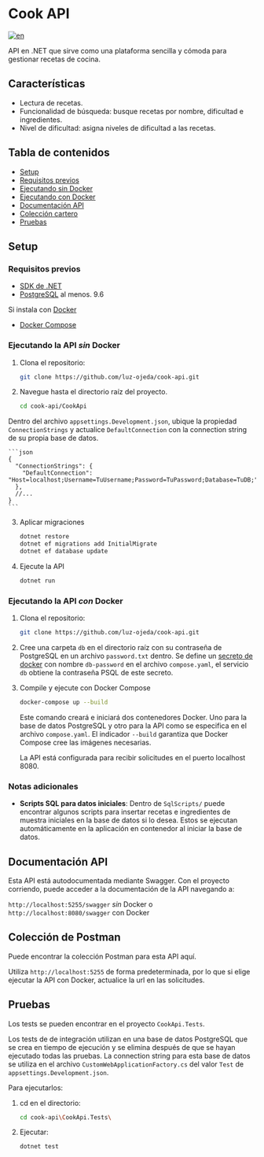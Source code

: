 # Cook API

[![en](https://img.shields.io/badge/lang-en-blue)](https://github.com/luz-ojeda/cook-api/blob/main/README.md)

API en .NET que sirve como una plataforma sencilla y cómoda para gestionar recetas de cocina.

## Características

- Lectura de recetas.
- Funcionalidad de búsqueda: busque recetas por nombre, dificultad e ingredientes.
- Nivel de dificultad: asigna niveles de dificultad a las recetas.

## Tabla de contenidos

- [Setup](#Setup)
- [Requisitos previos](#requisitos-previos)
- [Ejecutando sin Docker](#ejecutando-la-api-sin-docker)
- [Ejecutando con Docker](#ejecutando-la-api-con-docker)
- [Documentación API](#api-documentation)
- [Colección cartero](#colección-cartero)
- [Pruebas](#pruebas)

## Setup

### Requisitos previos

- [SDK de .NET](https://dotnet.microsoft.com/download)
- [PostgreSQL](https://www.postgresql.org/download/) al menos. 9.6

Si instala con [Docker](https://www.docker.com/get-started)
- [Docker Compose](https://docs.docker.com/compose/install/)

### Ejecutando la API _sin_ Docker

1. Clona el repositorio:

    ```bash
    git clone https://github.com/luz-ojeda/cook-api.git

2. Navegue hasta el directorio raíz del proyecto.

    ```bash
    cd cook-api/CookApi

Dentro del archivo `appsettings.Development.json`, ubique la propiedad `ConnectionStrings` y actualice `DefaultConnection` con la connection string de su propia base de datos.

    ```json
    {
      "ConnectionStrings": {
        "DefaultConnection": "Host=localhost;Username=TuUsername;Password=TuPassword;Database=TuDB;"
      },
      //...
    }
    ```
3. Aplicar migraciones

    ```bash
    dotnet restore
    dotnet ef migrations add InitialMigrate
    dotnet ef database update
    ```

4. Ejecute la API

    ```bash
    dotnet run
    ```

### Ejecutando la API _con_ Docker

1. Clona el repositorio:

    ```bash
    git clone https://github.com/luz-ojeda/cook-api.git

2. Cree una carpeta `db` en el directorio raíz con su contraseña de PostgreSQL en un archivo `password.txt` dentro. Se define un [secreto de docker](https://docs.docker.com/engine/swarm/secrets/) con nombre `db-password` en el archivo `compose.yaml`, el servicio `db` obtiene la contraseña PSQL de este secreto.

3. Compile y ejecute con Docker Compose

    ```bash
   docker-compose up --build
   ```

    Este comando creará e iniciará dos contenedores Docker. Uno para la base de datos PostgreSQL y otro para la API como se especifica en el archivo `compose.yaml`. El indicador `--build` garantiza que Docker Compose cree las imágenes necesarias.

    La API está configurada para recibir solicitudes en el puerto localhost 8080.

### Notas adicionales

- **Scripts SQL para datos iniciales**: Dentro de `SqlScripts/` puede encontrar algunos scripts para insertar recetas e ingredientes de muestra iniciales en la base de datos si lo desea. Estos se ejecutan automáticamente en la aplicación en contenedor al iniciar la base de datos.

## Documentación API

Esta API está autodocumentada mediante Swagger. Con el proyecto corriendo, puede acceder a la documentación de la API navegando a:

`http://localhost:5255/swagger` _sin_ Docker o
`http://localhost:8080/swagger` con Docker

## Colección de Postman

Puede encontrar la colección Postman para esta API aquí.

Utiliza `http://localhost:5255` de forma predeterminada, por lo que si elige ejecutar la API con Docker, actualice la url en las solicitudes.

## Pruebas

Los tests se pueden encontrar en el proyecto `CookApi.Tests`.

Los tests de de integración utilizan en una base de datos PostgreSQL que se crea en tiempo de ejecución y se elimina después de que se hayan ejecutado todas las pruebas. La connection string para esta base de datos se utiliza en el archivo `CustomWebApplicationFactory.cs` del valor `Test` de `appsettings.Development.json`.

Para ejecutarlos:

1. cd en el directorio:

    ```bash
    cd cook-api\CookApi.Tests\
2. Ejecutar:
    ```bash
    dotnet test
